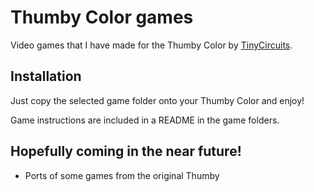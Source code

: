 # Thumby Color games
Video games that I have made for the Thumby Color by [TinyCircuits](https://tinycircuits.com/).

## Installation
Just copy the selected game folder onto your Thumby Color and enjoy!  

Game instructions are included in a README in the game folders.

## Hopefully coming in the near future!
- Ports of some games from the original Thumby
